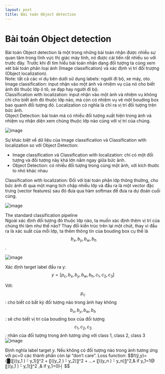 ```yaml
---
layout: post
title: Bài toán Object detection
---
```


# Bài toán Object detection

Bài toán Object detection là một trong những bài toán nhận được nhiều sự quan tâm trong lĩnh vực thị giác máy tính, nó được cải tiến rất nhiều so với trước đây. Trước khi đi tìm hiểu bài toán nhận dạng đối tượng ta cùng xem xét bài toán phân loại ảnh (Image classification) và xác định vị trí đối trượng (Object localization).<br>
Note: tất cả các ví dụ bên dưới sử dụng labels: người đi bộ, xe máy, oto.<br>
Image classification: input nhận vào một ảnh và nhiệm vụ của nó cho biết ảnh đó thuộc lớp ô tô, xe đạp hay người đi bộ. <br>
Classification with localization: input nhận vào một ảnh và nhiệm vụ không chỉ cho biết ảnh đó thuộc lớp nào, mà còn có nhiệm vụ vẽ một bouding box bao quanh đối tượng đó. Localization có nghĩa là chỉ ra vị trí đối tượng trên bức ảnh. <br>
Object Detection: bài toán mà có nhiều đối tượng xuất hiện trong ảnh và nhiệm vụ nhận diện xem chúng thuộc lớp nào cùng với vị trí của chúng.

![image](https://user-images.githubusercontent.com/79956682/172671341-37f9aab5-feb5-44a7-a4e3-695b00c09696.png)

Sự khác biệt về dữ liệu của Image classification và Classification with localization so với Object Detection:
-	Image classification và Classification with localization: chỉ có một đối tượng và đối tượng này khá lớn nằm ngay giữa bức ảnh.
-	Object Detection: có nhiều đối tượng trong cùng một ảnh, với kích thước to nhỏ khác nhau

Classification with localization:
Đối với bài toán phân lớp thông thường, cho bức ảnh đi qua một mạng tích chập nhiều lớp và đầu ra là một vector đặc trưng (vector features) sau đó đưa qua hàm softmax để đưa ra dự đoán cuối cùng.

![image](https://user-images.githubusercontent.com/79956682/172671506-8cf8fd40-da72-4d10-b019-55911a1f2c11.png)

The standard classification pipeline <br>
Ngoài xác định đối tượng đó thuộc lớp nào, ta muốn xác định thêm vị trí của chúng thì làm như thế nào?
Thay đổi kiến trúc trên lại một chút, thay vì đầu ra là xác suất của mỗi lớp, ta thêm thông tin của bouding box cụ thể là $$\ b_x,b_y,b_w,b_h $$.

![image](https://user-images.githubusercontent.com/79956682/172671543-e7fe36b6-6177-408d-b364-40d85ee9ac59.png)

Xác định target label đầu ra y:
$$ y=[p_c,b_x,b_y,b_w,b_h,c_1,c_2,c_3] $$


Với:
$$p_c$$: cho biết có bất kỳ đối tượng nào trong ảnh hay không <br>
$$b_x,b_y,b_w,b_h$$: sẽ cho biết vị trí của bouding box của đối tượng <br>
$$c_1,c_2,c_3$$: nhãn của đối tượng trong ảnh tương ứng với class 1, class 2, class 3 <br>
![image](https://user-images.githubusercontent.com/79956682/172671619-fc19eff8-37cf-4ee5-881c-de0582702290.png)

Định nghĩa label  target y. Nếu không có đối tượng nào trong ảnh tương ứng với pc=0 các thành phần còn lại  “don’t care”.
Loss function:
$$f(ŷ,y)={█(〖((y_1 ) ̂- y_1)〗^2  + 〖((y_2 ) ̂- y_2)〗^2  + ...+ 〖((y_n ) ̂- y_n)〗^2,& if y_1=1@〖((y_1 ) ̂- y_1)〗^2  ,& if y_1=0)┤ $$
